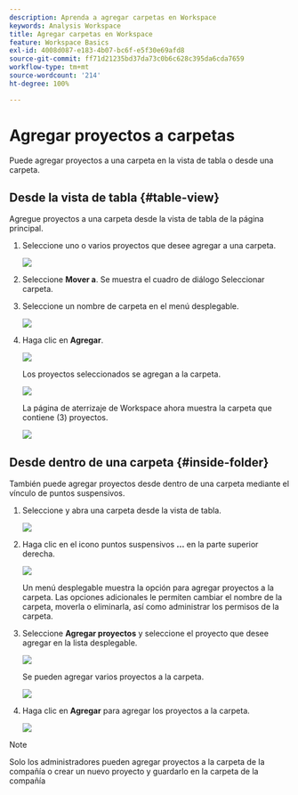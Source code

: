 ```yaml
---
description: Aprenda a agregar carpetas en Workspace
keywords: Analysis Workspace
title: Agregar carpetas en Workspace
feature: Workspace Basics
exl-id: 4008d087-e183-4b07-bc6f-e5f30e69afd8
source-git-commit: ff71d21235bd37da73c0b6c628c395da6cda7659
workflow-type: tm+mt
source-wordcount: '214'
ht-degree: 100%

---
```


# Agregar proyectos a carpetas

Puede agregar proyectos a una carpeta en la vista de tabla o desde una carpeta.

## Desde la vista de tabla {#table-view}

Agregue proyectos a una carpeta desde la vista de tabla de la página principal.

1. Seleccione uno o varios proyectos que desee agregar a una carpeta.

   ![](/help/analysis-workspace/build-workspace-project/assets/move-tv-selected.png)

1. Seleccione **Mover a**. Se muestra el cuadro de diálogo Seleccionar carpeta.

1. Seleccione un nombre de carpeta en el menú desplegable.

   ![](/help/analysis-workspace/build-workspace-project/assets/move-select-folder.png)

1. Haga clic en **Agregar**.

   ![](/help/analysis-workspace/build-workspace-project/assets/move-add.png)

   Los proyectos seleccionados se agregan a la carpeta.

   ![](/help/analysis-workspace/build-workspace-project/assets/move-projects-added.png)

   La página de aterrizaje de Workspace ahora muestra la carpeta que contiene (3) proyectos.

   ![](/help/analysis-workspace/build-workspace-project/assets/move-folders-updated.png)

## Desde dentro de una carpeta {#inside-folder}

También puede agregar proyectos desde dentro de una carpeta mediante el vínculo de puntos suspensivos.

1. Seleccione y abra una carpeta desde la vista de tabla.

   ![](/help/analysis-workspace/build-workspace-project/assets/move-open-folder.png)

1. Haga clic en el icono puntos suspensivos **...** en la parte superior derecha.

   ![](/help/analysis-workspace/build-workspace-project/assets/add-projects-elipsis.png)

   Un menú desplegable muestra la opción para agregar proyectos a la carpeta. Las opciones adicionales le permiten cambiar el nombre de la carpeta, moverla o eliminarla, así como administrar los permisos de la carpeta.

1. Seleccione **Agregar proyectos** y seleccione el proyecto que desee agregar en la lista desplegable.

   ![](/help/analysis-workspace/build-workspace-project/assets/select-add-projects.png)

   Se pueden agregar varios proyectos a la carpeta.

   ![](/help/analysis-workspace/build-workspace-project/assets/move-add-multiple-projects.png)

1. Haga clic en **Agregar** para agregar los proyectos a la carpeta.

   ![](/help/analysis-workspace/build-workspace-project/assets/move-added-items.png)


>[!NOTE]
>
>Solo los administradores pueden agregar proyectos a la carpeta de la compañía o crear un nuevo proyecto y guardarlo en la carpeta de la compañía
